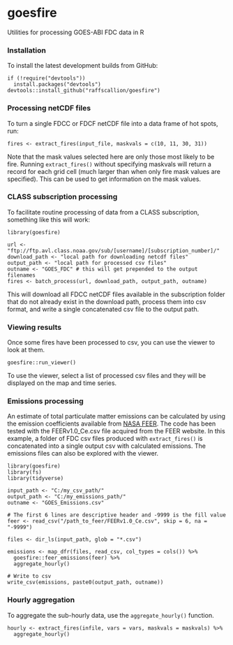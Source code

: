 # goesfire
Utilities for processing GOES-ABI FDC data in R

### Installation
To install the latest development builds from GitHub:
```
if (!require("devtools"))
  install.packages("devtools")
devtools::install_github("raffscallion/goesfire")
```
### Processing netCDF files 
To turn a single FDCC or FDCF netCDF file into a data frame of hot spots, run:
```
fires <- extract_fires(input_file, maskvals = c(10, 11, 30, 31))
```
Note that the mask values selected here are only those most likely to be fire. Running `extract_fires()` without specifying maskvals will return a record for each grid cell (much larger than when only fire mask values are specified). This can be used to get information on the mask values.  

### CLASS subscription processing

To facilitate routine processing of data from a CLASS subscription, something like this will work:
```
library(goesfire)

url <- "ftp://ftp.avl.class.noaa.gov/sub/[username]/[subscription_number]/"
download_path <- "local path for downloading netcdf files"
output_path <- "local path for processed csv files"
outname <- "GOES_FDC" # this will get prepended to the output filenames
fires <- batch_process(url, download_path, output_path, outname)
```

This will download all FDCC netCDF files available in the subscription folder that do not already exist in the download path, process them into csv format, and write a single concatenated csv file to the output path.

### Viewing results

Once some fires have been processed to csv, you can use the viewer to look at them.
```
goesfire::run_viewer()
```
To use the viewer, select a list of processed csv files and they will be displayed on the map and time series.


### Emissions processing

An estimate of total particulate matter emissions can be calculated by using the emission coefficients available from [NASA FEER](https://feer.gsfc.nasa.gov/). The code has been tested with the FEERv1.0_Ce.csv file acquired from the FEER website. In this example, a folder of FDC csv files produced with `extract_fires()` is concatenated into a single output csv with calculated emissions. The emissions files can also be explored with the viewer.

```
library(goesfire)
library(fs)
library(tidyverse)

input_path <- "C:/my_csv_path/"
output_path <- "C:/my_emissions_path/"
outname <- "GOES_Emissions.csv"

# The first 6 lines are descriptive header and -9999 is the fill value
feer <- read_csv("/path_to_feer/FEERv1.0_Ce.csv", skip = 6, na = "-9999")

files <- dir_ls(input_path, glob = "*.csv")

emissions <- map_dfr(files, read_csv, col_types = cols()) %>%
  goesfire::feer_emissions(feer) %>%
  aggregate_hourly()

# Write to csv
write_csv(emissions, paste0(output_path, outname))
```

### Hourly aggregation

To aggregate the sub-hourly data, use the `aggregate_hourly()` function.
```
hourly <- extract_fires(infile, vars = vars, maskvals = maskvals) %>%
  aggregate_hourly()
```
